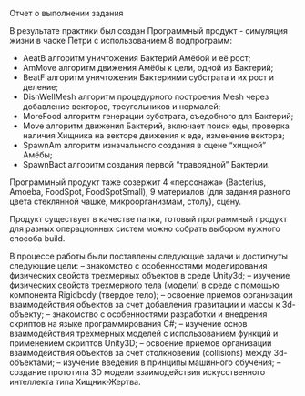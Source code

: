 Отчет о выполнении задания

В результате практики был создан Программный продукт - симуляция жизни в часке Петри с использованием 8 подпрограмм:
-	AeatB алгоритм уничтожения Бактерий Амёбой и её рост;
-	AmMove алгоритм движения Амёбы к цели, одной из Бактерий;
-	BeatF алгоритм уничтожения Бактериями субстрата и их рост и деление;
-	DishWellMesh алгоритм процедурного построения Mesh через добавление векторов, треугольников и нормалей;
-	MoreFood алгоритм генерации субстрата, съедобного для Бактерий;
-	Move алгоритм движения Бактерий, включает поиск еды, проверка наличия Хищника на векторе движения к еде, изменение вектора;
-	SpawnAm алгоритм изначального создания в сцене “хищной” Амёбы;
-	SpawnBact алгоритм создания первой “травоядной” Бактерии.

Программный продукт таже созержит 4 «персонажа» (Bacterius, Amoeba, FoodSpot, FoodSpotSmall), 9 материалов (для задания разного цвета стеклянной чашке, микроорганизмам, столу), сцену.

Продукт существует в качестве папки, готовый программный продукт для разных операционных систем можно собрать выбором нужного способа build.

В процессе работы были поставлены следующие задачи и достигнуты следующие цели:
– знакомство с особенностями моделирования физических свойств трехмерных объектов в среде Unity3d;
– изучение физических свойств трехмерного тела (модели) в среде с помощью компонента Rigidbody (твердое тело);
– освоение приемов организации взаимодействия объектов за счет добавления гравитации и массы к 3d-объекту;
– знакомство с особенностями разработки и внедрения скриптов на языке программирования C#;
– изучение основ взаимодействия трехмерных моделей с использованием функций и применением скриптов Unity3D;
– освоение приемов организации взаимодействия объектов за счет столкновений (collisions) между 3d-объектами; 
– изучение введения в принципы машинного обучения;
– создание прототипа 3D модели взаимодействия искусственного интеллекта типа Хищник-Жертва.

